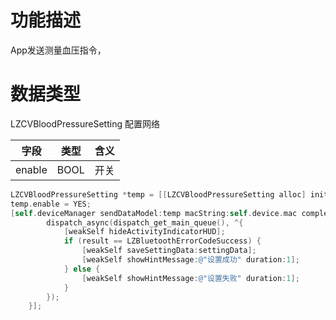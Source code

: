 <a name="739DD"></a>
# 功能描述
App发送测量血压指令，

<a name="Vllul"></a>
# 数据类型
LZCVBloodPressureSetting 配置网络

| 字段 | 类型 | 含义 |
| --- | --- | --- |
| enable | BOOL | 开关<br /> |


```objectivec
LZCVBloodPressureSetting *temp = [[LZCVBloodPressureSetting alloc] init];
temp.enable = YES;
[self.deviceManager sendDataModel:temp macString:self.device.mac completion:^(LZBluetoothErrorCode result, id resp) {
        dispatch_async(dispatch_get_main_queue(), ^{
            [weakSelf hideActivityIndicatorHUD];
            if (result == LZBluetoothErrorCodeSuccess) {
                [weakSelf saveSettingData:settingData];
                [weakSelf showHintMessage:@"设置成功" duration:1];
            } else {
                [weakSelf showHintMessage:@"设置失败" duration:1];
            }
        });
    }];
```

